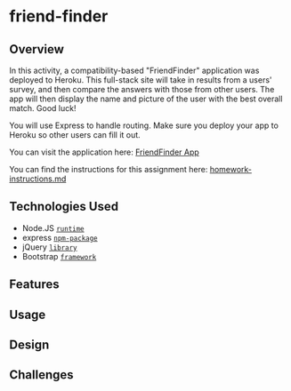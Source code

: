 # friend-finder

## Overview
In this activity, a compatibility-based "FriendFinder" application was deployed to Heroku. This full-stack site will take in results from a users' survey, and then compare the answers with those from other users. The app will then display the name and picture of the user with the best overall match. Good luck!

You will use Express to handle routing. Make sure you deploy your app to Heroku so other users can fill it out.

You can visit the application here: [FriendFinder App](https://radiant-plateau-97938.herokuapp.com/)

You can find the instructions for this assignment here: [homework-instructions.md](https://github.com/ekeoid/UNC-Bootcamp-2019-Class/blob/master/01-Class-Content/13-express/02-Homework/Instructions/homework_instructions.md)

## Technologies Used

- Node.JS [`runtime`](https://nodejs.org/en/docs/)
- express [`npm-package`](https://www.npmjs.com/package/express)
- jQuery [`library`](https://api.jquery.com/)
- Bootstrap [`framework`](https://getbootstrap.com/docs/4.3/getting-started/introduction/)

## Features

## Usage

## Design

## Challenges
